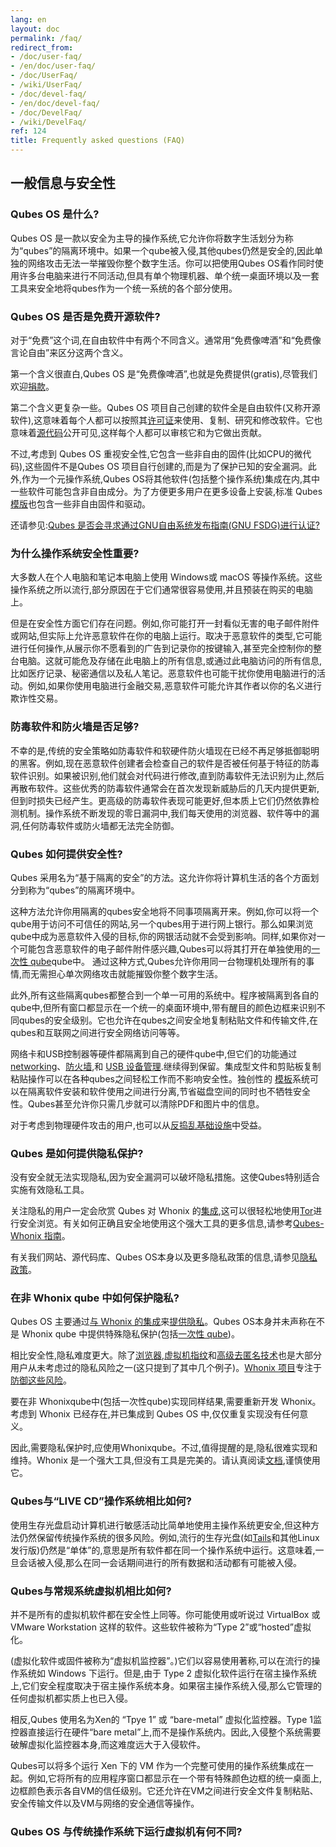 ```yaml
---
lang: en
layout: doc
permalink: /faq/
redirect_from:
- /doc/user-faq/
- /en/doc/user-faq/
- /doc/UserFaq/
- /wiki/UserFaq/
- /doc/devel-faq/
- /en/doc/devel-faq/
- /doc/DevelFaq/
- /wiki/DevelFaq/
ref: 124
title: Frequently asked questions (FAQ)
---
```


## 一般信息与安全性

### Qubes OS 是什么?

Qubes OS 是一款以安全为主导的操作系统,它允许你将数字生活划分为称为“qubes”的隔离环境中。如果一个qube被入侵,其他qubes仍然是安全的,因此单独的网络攻击无法一举摧毁你整个数字生活。你可以把使用Qubes OS看作同时使用许多台电脑来进行不同活动,但具有单个物理机器、单个统一桌面环境以及一套工具来安全地将qubes作为一个统一系统的各个部分使用。

### Qubes OS 是否是免费开源软件? 

对于“免费”这个词,在自由软件中有两个不同含义。通常用“免费像啤酒”和“免费像言论自由”来区分这两个含义。

第一个含义很直白,Qubes OS 是“免费像啤酒”,也就是免费提供(gratis),尽管我们欢迎[捐款](/donate/)。

第二个含义更复杂一些。Qubes OS 项目自己创建的软件全是自由软件(又称开源软件),这意味着每个人都可以按照其[许可证](/doc/license/)来使用、复制、研究和修改软件。它也意味着[源代码](/doc/source-code/)公开可见,这样每个人都可以审核它和为它做出贡献。

不过,考虑到 Qubes OS 重视安全性,它包含一些非自由的固件(比如CPU的微代码),这些固件不是Qubes OS 项目自行创建的,而是为了保护已知的安全漏洞。此外,作为一个元操作系统,Qubes OS将其他软件(包括整个操作系统)集成在内,其中一些软件可能包含非自由成分。为了方便更多用户在更多设备上安装,标准 Qubes[模版](/doc/templates/)也包含一些非自由固件和驱动。

还请参见:[Qubes 是否会寻求通过GNU自由系统发布指南(GNU FSDG)进行认证?](#qubes-是否会寻求通过gnu自由系统发布指南gnu-fsdg进行认证)

### 为什么操作系统安全性重要?

大多数人在个人电脑和笔记本电脑上使用 Windows或 macOS 等操作系统。这些操作系统之所以流行,部分原因在于它们通常很容易使用,并且预装在购买的电脑上。

但是在安全性方面它们存在问题。例如,你可能打开一封看似无害的电子邮件附件或网站,但实际上允许恶意软件在你的电脑上运行。取决于恶意软件的类型,它可能进行任何操作,从展示你不愿看到的广告到记录你的按键输入,甚至完全控制你的整台电脑。这就可能危及存储在此电脑上的所有信息,或通过此电脑访问的所有信息,比如医疗记录、秘密通信以及私人笔记。恶意软件也可能干扰你使用电脑进行的活动。例如,如果你使用电脑进行金融交易,恶意软件可能允许其作者以你的名义进行欺诈性交易。

### 防毒软件和防火墙是否足够?

不幸的是,传统的安全策略如防毒软件和软硬件防火墙现在已经不再足够抵御聪明的黑客。例如,现在恶意软件创建者会检查自己的软件是否被任何基于特征的防毒软件识别。如果被识别,他们就会对代码进行修改,直到防毒软件无法识别为止,然后再散布软件。这些优秀的防毒软件通常会在首次发现新威胁后的几天内提供更新,但到时损失已经产生。更高级的防毒软件表现可能更好,但本质上它们仍然依靠检测机制。操作系统不断发现的零日漏洞中,我们每天使用的浏览器、软件等中的漏洞,任何防毒软件或防火墙都无法完全防御。

### Qubes 如何提供安全性?

Qubes 采用名为“基于隔离的安全”的方法。这允许你将计算机生活的各个方面划分到称为“qubes”的隔离环境中。

这种方法允许你用隔离的qubes安全地将不同事项隔离开来。例如,你可以将一个qube用于访问不可信任的网站,另一个qubes用于进行网上银行。那么如果浏览qube中成为恶意软件入侵的目标,你的网银活动就不会受到影响。同样,如果你对一个可能包含恶意软件的电子邮件附件感兴趣,Qubes可以将其打开在单独使用的[一次性 qube](/doc/dispvm/)qube中。 通过这种方式,Qubes允许你用同一台物理机处理所有的事情,而无需担心单次网络攻击就能摧毁你整个数字生活。

此外,所有这些隔离qubes都整合到一个单一可用的系统中。程序被隔离到各自的qube中,但所有窗口都显示在一个统一的桌面环境中,带有醒目的颜色边框来识别不同qubes的安全级别。它也允许在qubes之间安全地复制粘贴文件和传输文件,在qubes和互联网之间进行安全网络访问等等。

网络卡和USB控制器等硬件都隔离到自己的硬件qube中,但它们的功能通过[networking](/doc/networking/)、[防火墙](/doc/firewall),和 [USB 设备管理](/doc/usb-devices).继续得到保留。集成型文件和剪贴板复制粘贴操作可以在各种qubes之间轻松工作而不影响安全性。独创性的 [模板](/doc/template-implementation)系统可以在隔离软件安装和软件使用之间进行分离,节省磁盘空间的同时也不牺牲安全性。Qubes甚至允许你只需几步就可以清除PDF和图片中的信息。

对于考虑到物理硬件攻击的用户,也可以从[反捣乱基础设施](/doc/anti-evil-maid/)中受益。

### Qubes 是如何提供隐私保护? 

没有安全就无法实现隐私,因为安全漏洞可以破坏隐私措施。这使Qubes特别适合实施有效隐私工具。

关注隐私的用户一定会欣赏 Qubes 对 Whonix 的[集成](https://www.whonix.org/wiki/Qubes),这可以很轻松地使用[Tor](https://www.torproject.org/)进行安全浏览。有关如何正确且安全地使用这个强大工具的更多信息,请参考[Qubes-Whonix 指南](https://www.whonix.org/wiki/Qubes#Guides)。

有关我们网站、源代码库、Qubes OS本身以及更多隐私政策的信息,请参见[隐私政策](/privacy/)。

### 在非 Whonix qube 中如何保护隐私?

Qubes OS 主要通过[与 Whonix 的集成](https://www.whonix.org/wiki/Qubes)来[提供隐私](#how-does-qubes-os-provide-privacy)。Qubes OS本身并未声称在不是 Whonix qube 中提供特殊隐私保护(包括[一次性 qube](/doc/how-to-use-disposables/))。

相比安全性,隐私难度更大。除了[浏览器](https://www.torproject.org/projects/torbrowser/design/),[虚拟机指纹](https://www.whonix.org/wiki/VM_Fingerprinting)和[高级去匿名技术](https://www.whonix.org/wiki/Advanced_Deanonymization_Attacks)也是大部分用户从未考虑过的隐私风险之一(这只提到了其中几个例子)。[Whonix 项目](https://www.whonix.org/)专注于[防御这些风险](https://www.whonix.org/wiki/Protocol-Leak-Protection_and_Fingerprinting-Protection)。

要在非 Whonixqube中(包括一次性qube)实现同样结果,需要重新开发 Whonix。考虑到 Whonix 已经存在,并已集成到 Qubes OS 中,仅仅重复实现没有任何意义。

因此,需要隐私保护时,应使用Whonixqube。不过,值得提醒的是,隐私很难实现和维持。Whonix 是一个强大工具,但没有工具是完美的。请认真阅读[文档](https://www.whonix.org/wiki/Documentation),谨慎使用它。

### Qubes与“LIVE CD”操作系统相比如何?

使用生存光盘启动计算机进行敏感活动比简单地使用主操作系统更安全,但这种方法仍然保留传统操作系统的很多风险。例如,流行的生存光盘(如[Tails](https://tails.boum.org/)和其他Linux发行版)仍然是“单体”的,意思是所有软件都在同一个操作系统中运行。这意味着,一旦会话被入侵,那么在同一会话期间进行的所有数据和活动都有可能被入侵。

### Qubes与常规系统虚拟机相比如何?

并不是所有的虚拟机软件都在安全性上同等。你可能使用或听说过 VirtualBox 或VMware Workstation 这样的软件。这些软件被称为“Type 2”或“hosted”虚拟化。 

(虚拟化软件或固件被称为“虚拟机监控器”。)它们以容易使用著称,可以在流行的操作系统如 Windows 下运行。但是,由于 Type 2 虚拟化软件运行在宿主操作系统上,它们安全程度取决于宿主操作系统本身。如果宿主操作系统入侵,那么它管理的任何虚拟机都实质上也已入侵。

相反,Qubes 使用名为Xen的 “Tpye 1” 或 “bare-metal” 虚拟化监控器。Type 1监控器直接运行在硬件“bare metal”上,而不是操作系统内。因此,入侵整个系统需要破解虚拟化监控器本身,而这难度远大于入侵软件。

Qubes可以将多个运行 Xen 下的 VM 作为一个完整可使用的操作系统集成在一起。例如,它将所有的应用程序窗口都显示在一个带有特殊颜色边框的统一桌面上,边框颜色表示各自VM的信任级别。它还允许在VM之间进行安全文件复制粘贴、安全传输文件以及VM与网络的安全通信等操作。

### Qubes OS 与传统操作系统下运行虚拟机有何不同?

